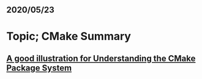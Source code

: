 2020/05/23 
---

# Topic; CMake Summary 

## [A good illustration for Understanding the CMake Package System](http://ceres-solver.org/installation.html#understanding-the-cmake-package-system)

## 